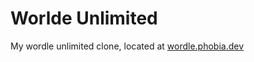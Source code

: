 # Worlde Unlimited
My wordle unlimited clone, located at [wordle.phobia.dev](https://wordle.phobia.dev)